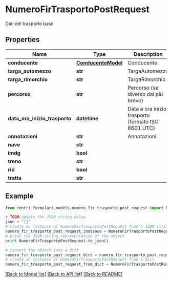# NumeroFirTrasportoPostRequest

Dati del trasporto base

## Properties
Name | Type | Description | Notes
------------ | ------------- | ------------- | -------------
**conducente** | [**ConducenteModel**](ConducenteModel.md) | Conducente | 
**targa_automezzo** | **str** | TargaAutomezzo | [optional] 
**targa_rimorchio** | **str** | TargaRimorchio | [optional] 
**percorso** | **str** | Percorso (se diverso dal più breve) | [optional] 
**data_ora_inizio_trasporto** | **datetime** | Data e ora inizio trasporto (formato ISO 8601 UTC) | 
**annotazioni** | **str** | Annotazioni | [optional] 
**nave** | **str** |  | 
**imdg** | **bool** |  | [optional] 
**treno** | **str** |  | 
**rid** | **bool** |  | [optional] 
**tratta** | **str** |  | [optional] 

## Example

```python
from rentri_formulari.models.numero_fir_trasporto_post_request import NumeroFirTrasportoPostRequest

# TODO update the JSON string below
json = "{}"
# create an instance of NumeroFirTrasportoPostRequest from a JSON string
numero_fir_trasporto_post_request_instance = NumeroFirTrasportoPostRequest.from_json(json)
# print the JSON string representation of the object
print NumeroFirTrasportoPostRequest.to_json()

# convert the object into a dict
numero_fir_trasporto_post_request_dict = numero_fir_trasporto_post_request_instance.to_dict()
# create an instance of NumeroFirTrasportoPostRequest from a dict
numero_fir_trasporto_post_request_from_dict = NumeroFirTrasportoPostRequest.from_dict(numero_fir_trasporto_post_request_dict)
```
[[Back to Model list]](../README.md#documentation-for-models) [[Back to API list]](../README.md#documentation-for-api-endpoints) [[Back to README]](../README.md)



